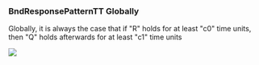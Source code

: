 ### BndResponsePatternTT Globally

Globally, it is always the case that if "R" holds for at least "c0" time units, then "Q" holds afterwards for at least "c1" time units

![](/img/patterns/BndResponsePatternTT_Globally.svg)
